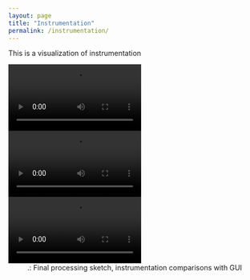 ```yaml
---
layout: page
title: "Instrumentation"
permalink: /instrumentation/
---
```


This is a visualization of instrumentation

<div style="text-align:center">
<div style="float:left">
	<video loop autoplay src="https://www.dropbox.com/s/nrtd1fmcoquef6u/instrumentationMov1.mov?raw=1" style="width:265px" alt="instr1"/>
</div>
<div style="float:left">
	<video loop autoplay src="https://www.dropbox.com/s/y43pdo0kf9tngol/instrumentationMov2.mov?raw=1" style="width:265px" alt="instr2"/>
</div>
<div style="float:left">
	<video loop autoplay src="https://www.dropbox.com/s/gon6hn8nmt37kj1/instrumentationMov3.mov?raw=1" style="width:265px" alt="instr3"/>
</div>
</div>
<div style="clear:both"></div>
<div style="text-align:center">.: Final processing sketch, instrumentation comparisons with GUI</div>
<div style="text-align:center"></div>

